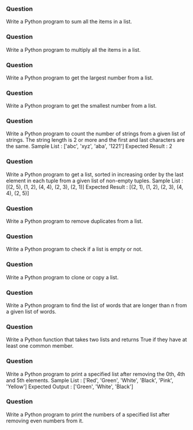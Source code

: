 ### Question 
Write a Python program to sum all the items in a list.

### Question
Write a Python program to multiply all the items in a list.

### Question 
Write a Python program to get the largest number from a list.

### Question 
Write a Python program to get the smallest number from a list.

### Question 
Write a Python program to count the number of strings from a given list of strings. The string length is 2 or more and the first and last characters are the same.
Sample List : ['abc', 'xyz', 'aba', '1221']
Expected Result : 2

### Question 
Write a Python program to get a list, sorted in increasing order by the last element in each tuple from a given list of non-empty tuples.
Sample List : [(2, 5), (1, 2), (4, 4), (2, 3), (2, 1)]
Expected Result : [(2, 1), (1, 2), (2, 3), (4, 4), (2, 5)]

### Question
Write a Python program to remove duplicates from a list.

### Question
Write a Python program to check if a list is empty or not.

### Question
Write a Python program to clone or copy a list.

### Question
Write a Python program to find the list of words that are longer than n from a given list of words.

### Question
Write a Python function that takes two lists and returns True if they have at least one common member.

### Question
Write a Python program to print a specified list after removing the 0th, 4th and 5th elements.
Sample List : ['Red', 'Green', 'White', 'Black', 'Pink', 'Yellow']
Expected Output : ['Green', 'White', 'Black']

### Question
Write a Python program to print the numbers of a specified list after removing even numbers from it.


